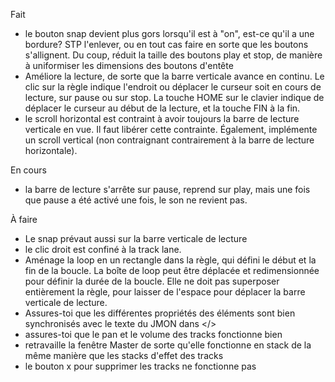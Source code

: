 Fait
- le bouton snap devient plus gors lorsqu'il est à "on", est-ce qu'il a une bordure? STP l'enlever, ou en tout cas faire en sorte que les boutons s'allignent. Du coup, réduit la taille des boutons play et stop, de manière à uniformiser les dimensions des boutons d'entête
- Améliore la lecture, de sorte que la barre verticale avance en continu. Le clic sur la règle indique l'endroit ou déplacer le curseur soit en cours de lecture, sur pause ou sur stop. La touche HOME sur le clavier indique de déplacer le curseur au début de la lecture, et la touche FIN à la fin.
- le scroll horizontal est contraint à avoir toujours la barre de lecture verticale en vue. Il faut libérer cette contrainte. Également, implémente un scroll vertical (non contraignant contrairement à la barre de lecture horizontale).

En cours
- la barre de lecture s'arrête sur pause, reprend sur play, mais une fois que pause a été activé une fois, le son ne revient pas.

À faire
- Le snap prévaut aussi sur la barre verticale de lecture
- le clic droit est confiné à la track lane.
- Aménage la loop en un rectangle dans la règle, qui défini le début et la fin de la boucle. La boîte de loop peut être déplacée et redimensionnée pour définir la durée de la boucle. Elle ne doit pas superposer entièrement la règle, pour laisser de l'espace pour déplacer la barre verticale de lecture.
- Assures-toi que les différentes propriétés des éléments sont bien synchronisés avec le texte du JMON dans </>
- assures-toi que le pan et le volume des tracks fonctionne bien
- retravaille la fenêtre Master de sorte qu'elle fonctionne en stack de la même manière que les stacks d'effet des tracks
- le bouton x pour supprimer les tracks ne fonctionne pas
